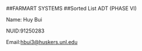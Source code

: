 ##FARMART SYSTEMS
##Sorted List ADT (PHASE VI)

Name: Huy Bui

NUID:91250283

Email:hbui3@huskers.unl.edu

